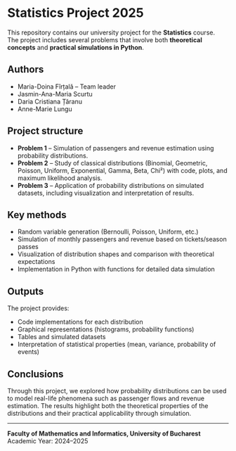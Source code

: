 # Statistics Project 2025

This repository contains our university project for the **Statistics** course.  
The project includes several problems that involve both **theoretical concepts** and **practical simulations in Python**.

## Authors
- Maria-Doina Fîrțală – Team leader  
- Jasmin-Ana-Maria Scurtu  
- Daria Cristiana Țăranu 
- Anne-Marie Lungu  

## Project structure
- **Problem 1** – Simulation of passengers and revenue estimation using probability distributions.  
- **Problem 2** – Study of classical distributions (Binomial, Geometric, Poisson, Uniform, Exponential, Gamma, Beta, Chi²) with code, plots, and maximum likelihood analysis.  
- **Problem 3** – Application of probability distributions on simulated datasets, including visualization and interpretation of results.  

## Key methods
- Random variable generation (Bernoulli, Poisson, Uniform, etc.)  
- Simulation of monthly passengers and revenue based on tickets/season passes  
- Visualization of distribution shapes and comparison with theoretical expectations  
- Implementation in Python with functions for detailed data simulation  

## Outputs
The project provides:  
- Code implementations for each distribution  
- Graphical representations (histograms, probability functions)  
- Tables and simulated datasets  
- Interpretation of statistical properties (mean, variance, probability of events)  

## Conclusions
Through this project, we explored how probability distributions can be used to model real-life phenomena such as passenger flows and revenue estimation. The results highlight both the theoretical properties of the distributions and their practical applicability through simulation.  

---

**Faculty of Mathematics and Informatics, University of Bucharest**  
Academic Year: 2024–2025
